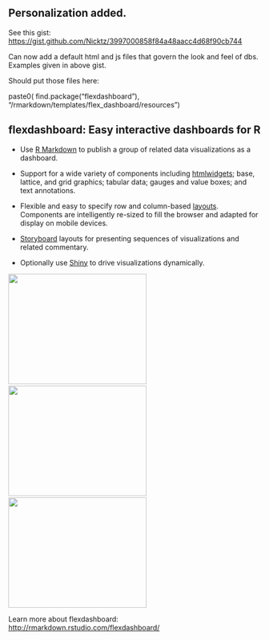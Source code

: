 
## Personalization added.

See this gist:
<https://gist.github.com/Nicktz/3997000858f84a48aacc4d68f90cb744>

Can now add a default html and js files that govern the look and feel of
dbs. Examples given in above gist.

Should put those files here:

paste0( find.package(“flexdashboard”),
“/rmarkdown/templates/flex\_dashboard/resources”)

## flexdashboard: Easy interactive dashboards for R

  - Use [R Markdown](http://rmarkdown.rstudio.com) to publish a group of
    related data visualizations as a dashboard.

  - Support for a wide variety of components including
    [htmlwidgets](http://www.htmlwidgets.org); base, lattice, and grid
    graphics; tabular data; gauges and value boxes; and text
    annotations.

  - Flexible and easy to specify row and column-based
    [layouts](http://rmarkdown.rstudio.com/flexdashboard/layouts.html).
    Components are intelligently re-sized to fill the browser and
    adapted for display on mobile devices.

  - [Storyboard](http://rmarkdown.rstudio.com/flexdashboard/using.html#storyboards)
    layouts for presenting sequences of visualizations and related
    commentary.

  - Optionally use [Shiny](http://shiny.rstudio.com) to drive
    visualizations dynamically.

<a href="https://beta.rstudioconnect.com/jjallaire/htmlwidgets-d3heatmap/"><img src="http://rmarkdown.rstudio.com/flexdashboard/images/htmlwidgets-d3heatmap.png" width=276 height=220></img></a>   <a href="https://beta.rstudioconnect.com/jjallaire/htmlwidgets-ggplotly-geoms/"><img src="http://rmarkdown.rstudio.com/flexdashboard/images/plotly.png" width=276 height=220></img></a>   <a href="https://jjallaire.shinyapps.io/shiny-biclust/"><img src="http://rmarkdown.rstudio.com/flexdashboard/images/shiny-biclust.png" width=276 height=220></img></a>

Learn more about flexdashboard:
<http://rmarkdown.rstudio.com/flexdashboard/>
